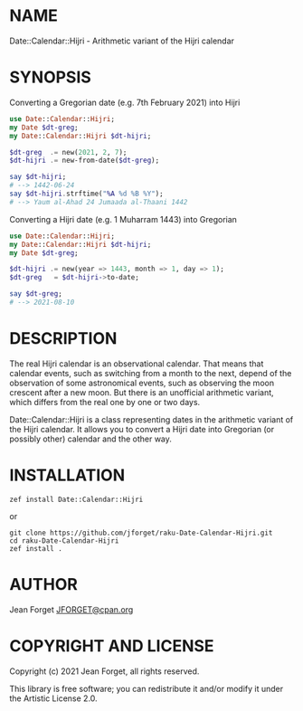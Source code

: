 NAME
====

Date::Calendar::Hijri - Arithmetic variant of the Hijri calendar

SYNOPSIS
========

Converting a Gregorian date (e.g. 7th February 2021) into Hijri

```raku
use Date::Calendar::Hijri;
my Date $dt-greg;
my Date::Calendar::Hijri $dt-hijri;

$dt-greg  .= new(2021, 2, 7);
$dt-hijri .= new-from-date($dt-greg);

say $dt-hijri;
# --> 1442-06-24
say $dt-hijri.strftime("%A %d %B %Y");
# --> Yaum al-Ahad 24 Jumaada al-Thaani 1442
```

Converting a Hijri date (e.g. 1 Muharram 1443) into Gregorian

```raku
use Date::Calendar::Hijri;
my Date::Calendar::Hijri $dt-hijri;
my Date $dt-greg;

$dt-hijri .= new(year => 1443, month => 1, day => 1);
$dt-greg   = $dt-hijri->to-date;

say $dt-greg;
# --> 2021-08-10
```

DESCRIPTION
===========

The real Hijri calendar is  an observational calendar. That means that
calendar events, such as switching from a month to the next, depend of
the observation  of some  astronomical events,  such as  observing the
moon crescent after a new moon.  But there is an unofficial arithmetic
variant, which differs from the real one by one or two days.

Date::Calendar::Hijri is a class  representing dates in the arithmetic
variant of the  Hijri calendar. It allows you to  convert a Hijri date
into Gregorian (or possibly other) calendar and the other way.

INSTALLATION
============

```shell
zef install Date::Calendar::Hijri
```

or

```shell
git clone https://github.com/jforget/raku-Date-Calendar-Hijri.git
cd raku-Date-Calendar-Hijri
zef install .
```

AUTHOR
======

Jean Forget <JFORGET@cpan.org>

COPYRIGHT AND LICENSE
=====================

Copyright (c) 2021 Jean Forget, all rights reserved.

This library is free software; you can redistribute it and/or modify it under the Artistic License 2.0.

